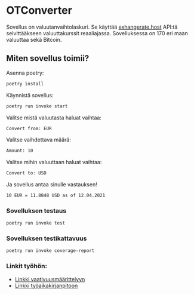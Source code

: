 # **OTConverter**

Sovellus on valuutanvaihtolaskuri. Se käyttää [exhangerate.host](https://exchangerate.host/#/) API:tä selvittääkseen valuuttakurssit reaaliajassa. Sovelluksessa on 170 eri maan valuuttaa sekä Bitcoin.



## Miten sovellus toimii?

Asenna poetry:
```bash
poetry install
```

Käynnistä sovellus:
```bash
poetry run invoke start
```

Valitse mistä valuutasta haluat vaihtaa:
```bash
Convert from: EUR
```

Valitse vaihdettava määrä:
```bash
Amount: 10
```

Valitse mihin valuuttaan haluat vaihtaa:
```bash
Convert to: USD
```

Ja sovellus antaa sinulle vastauksen!
```bash
10 EUR = 11.8848 USD as of 12.04.2021
```


### Sovelluksen testaus

```bash
poetry run invoke test
```


### Sovelluksen testikattavuus

```bash
poetry run invoke coverage-report
```


### Linkit työhön:

* [Linkki vaativuusmäärittelyyn](https://github.com/Sanexi/ot-harjoitustyo/blob/master/dokumentaatio/vaatimusmaarittely.md)
* [Linkki työaikakirjanpitoon](https://github.com/Sanexi/ot-harjoitustyo/blob/master/dokumentaatio/tyoaikakirjanpito.md)


